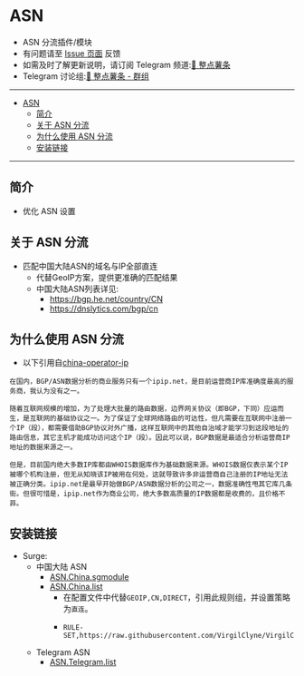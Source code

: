 # ASN
  * ASN 分流插件/模块
  * 有问题请至 [Issue 页面](https://github.com/VirgilClyne/VirgilClyne/issues) 反馈
  * 如需及时了解更新说明，请订阅 Telegram 频道:[🍟 整点薯条](https://t.me/GetSomeFriesChannel)
  * Telegram 讨论组:[🍟 整点薯条 - 群组](https://t.me/GetSomeFries)

---

- [ASN](#asn)
  - [简介](#简介)
  - [关于 ASN 分流](#关于-asn-分流)
  - [为什么使用 ASN 分流](#为什么使用-asn-分流)
  - [安装链接](#安装链接)

---
## 简介
  * 优化 ASN 设置

## 关于 ASN 分流
  * 匹配中国大陆ASN的域名与IP全部直连
    * 代替GeoIP方案，提供更准确的匹配结果
    * 中国大陆ASN列表详见:
      * https://bgp.he.net/country/CN
      * https://dnslytics.com/bgp/cn

## 为什么使用 ASN 分流
  * 以下引用自[china-operator-ip](https://github.com/gaoyifan/china-operator-ip/)
  ```
  在国内，BGP/ASN数据分析的商业服务只有一个ipip.net，是目前运营商IP库准确度最高的服务商，我认为没有之一。

  随着互联网规模的增加，为了处理大批量的路由数据，边界网关协议（即BGP，下同）应运而生，是互联网的基础协议之一。为了保证了全球网络路由的可达性，但凡需要在互联网中注册一个IP（段），都需要借助BGP协议对外广播，这样互联网中的其他自治域才能学习到这段地址的路由信息，其它主机才能成功访问这个IP（段）。因此可以说，BGP数据是最适合分析运营商IP地址的数据来源之一。

  但是，目前国内绝大多数IP库都由WHOIS数据库作为基础数据来源。WHOIS数据仅表示某个IP被哪个机构注册，但无从知晓该IP被用在何处，这就导致许多非运营商自己注册的IP地址无法被正确分类。ipip.net是最早开始做BGP/ASN数据分析的公司之一，数据准确性甩其它库几条街。但很可惜是，ipip.net作为商业公司，绝大多数高质量的IP数据都是收费的，且价格不菲。
  ```

## 安装链接
  * Surge:
    * 中国大陆 ASN
      * [ASN.China.sgmodule](./ASN.China.sgmodule?raw=true "🌐 ASN for Mainland China")
      * [ASN.China.list](./ASN.China.list?raw=true "🌐 ASN for Mainland China")
        * 在配置文件中代替`GEOIP,CN,DIRECT`，引用此规则组，并设置策略为`直连`。
        * ```
          RULE-SET,https://raw.githubusercontent.com/VirgilClyne/VirgilClyne/main/modules/ASN/ASN.list,DIRECT
          ```
    * Telegram ASN
      * [ASN.Telegram.list](./ASN.Telegram.list?raw=true "🌐 ASN for Telegram Messenger Inc")

